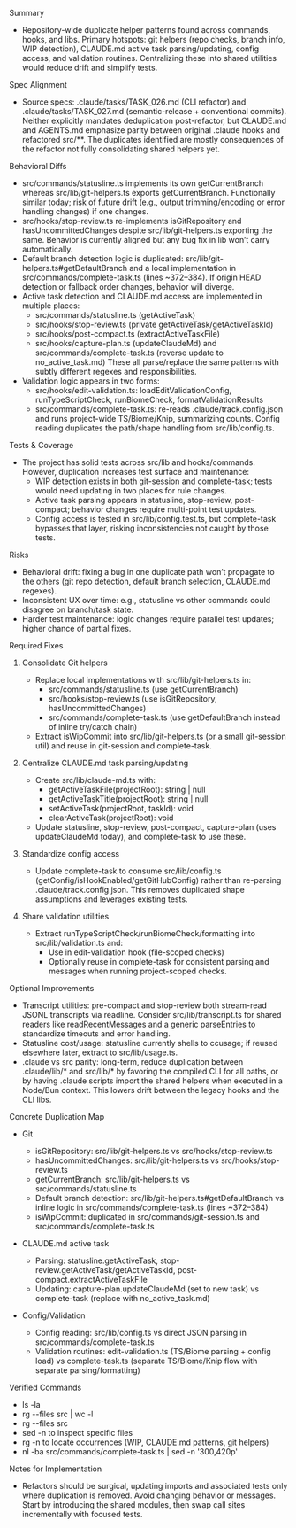 Summary
- Repository-wide duplicate helper patterns found across commands, hooks, and libs. Primary hotspots: git helpers (repo checks, branch info, WIP detection), CLAUDE.md active task parsing/updating, config access, and validation routines. Centralizing these into shared utilities would reduce drift and simplify tests.

Spec Alignment
- Source specs: .claude/tasks/TASK_026.md (CLI refactor) and .claude/tasks/TASK_027.md (semantic-release + conventional commits). Neither explicitly mandates deduplication post-refactor, but CLAUDE.md and AGENTS.md emphasize parity between original .claude hooks and refactored src/**. The duplicates identified are mostly consequences of the refactor not fully consolidating shared helpers yet.

Behavioral Diffs
- src/commands/statusline.ts implements its own getCurrentBranch whereas src/lib/git-helpers.ts exports getCurrentBranch. Functionally similar today; risk of future drift (e.g., output trimming/encoding or error handling changes) if one changes.
- src/hooks/stop-review.ts re-implements isGitRepository and hasUncommittedChanges despite src/lib/git-helpers.ts exporting the same. Behavior is currently aligned but any bug fix in lib won’t carry automatically.
- Default branch detection logic is duplicated: src/lib/git-helpers.ts#getDefaultBranch and a local implementation in src/commands/complete-task.ts (lines ~372–384). If origin HEAD detection or fallback order changes, behavior will diverge.
- Active task detection and CLAUDE.md access are implemented in multiple places: 
  - src/commands/statusline.ts (getActiveTask)
  - src/hooks/stop-review.ts (private getActiveTask/getActiveTaskId)
  - src/hooks/post-compact.ts (extractActiveTaskFile)
  - src/hooks/capture-plan.ts (updateClaudeMd) and src/commands/complete-task.ts (reverse update to no_active_task.md)
  These all parse/replace the same patterns with subtly different regexes and responsibilities.
- Validation logic appears in two forms:
  - src/hooks/edit-validation.ts: loadEditValidationConfig, runTypeScriptCheck, runBiomeCheck, formatValidationResults
  - src/commands/complete-task.ts: re-reads .claude/track.config.json and runs project-wide TS/Biome/Knip, summarizing counts. Config reading duplicates the path/shape handling from src/lib/config.ts.

Tests & Coverage
- The project has solid tests across src/lib and hooks/commands. However, duplication increases test surface and maintenance:
  - WIP detection exists in both git-session and complete-task; tests would need updating in two places for rule changes.
  - Active task parsing appears in statusline, stop-review, post-compact; behavior changes require multi-point test updates.
  - Config access is tested in src/lib/config.test.ts, but complete-task bypasses that layer, risking inconsistencies not caught by those tests.

Risks
- Behavioral drift: fixing a bug in one duplicate path won’t propagate to the others (git repo detection, default branch selection, CLAUDE.md regexes).
- Inconsistent UX over time: e.g., statusline vs other commands could disagree on branch/task state.
- Harder test maintenance: logic changes require parallel test updates; higher chance of partial fixes.

Required Fixes
1) Consolidate Git helpers
   - Replace local implementations with src/lib/git-helpers.ts in:
     - src/commands/statusline.ts (use getCurrentBranch)
     - src/hooks/stop-review.ts (use isGitRepository, hasUncommittedChanges)
     - src/commands/complete-task.ts (use getDefaultBranch instead of inline try/catch chain)
   - Extract isWipCommit into src/lib/git-helpers.ts (or a small git-session util) and reuse in git-session and complete-task.

2) Centralize CLAUDE.md task parsing/updating
   - Create src/lib/claude-md.ts with:
     - getActiveTaskFile(projectRoot): string | null
     - getActiveTaskTitle(projectRoot): string | null
     - setActiveTask(projectRoot, taskId): void
     - clearActiveTask(projectRoot): void
   - Update statusline, stop-review, post-compact, capture-plan (uses updateClaudeMd today), and complete-task to use these.

3) Standardize config access
   - Update complete-task to consume src/lib/config.ts (getConfig/isHookEnabled/getGitHubConfig) rather than re-parsing .claude/track.config.json. This removes duplicated shape assumptions and leverages existing tests.

4) Share validation utilities
   - Extract runTypeScriptCheck/runBiomeCheck/formatting into src/lib/validation.ts and:
     - Use in edit-validation hook (file-scoped checks)
     - Optionally reuse in complete-task for consistent parsing and messages when running project-scoped checks.

Optional Improvements
- Transcript utilities: pre-compact and stop-review both stream-read JSONL transcripts via readline. Consider src/lib/transcript.ts for shared readers like readRecentMessages and a generic parseEntries to standardize timeouts and error handling.
- Statusline cost/usage: statusline currently shells to ccusage; if reused elsewhere later, extract to src/lib/usage.ts.
- .claude vs src parity: long-term, reduce duplication between .claude/lib/* and src/lib/* by favoring the compiled CLI for all paths, or by having .claude scripts import the shared helpers when executed in a Node/Bun context. This lowers drift between the legacy hooks and the CLI libs.

Concrete Duplication Map
- Git
  - isGitRepository: src/lib/git-helpers.ts vs src/hooks/stop-review.ts
  - hasUncommittedChanges: src/lib/git-helpers.ts vs src/hooks/stop-review.ts
  - getCurrentBranch: src/lib/git-helpers.ts vs src/commands/statusline.ts
  - Default branch detection: src/lib/git-helpers.ts#getDefaultBranch vs inline logic in src/commands/complete-task.ts (lines ~372–384)
  - isWipCommit: duplicated in src/commands/git-session.ts and src/commands/complete-task.ts

- CLAUDE.md active task
  - Parsing: statusline.getActiveTask, stop-review.getActiveTask/getActiveTaskId, post-compact.extractActiveTaskFile
  - Updating: capture-plan.updateClaudeMd (set to new task) vs complete-task (replace with no_active_task.md)

- Config/Validation
  - Config reading: src/lib/config.ts vs direct JSON parsing in src/commands/complete-task.ts
  - Validation routines: edit-validation.ts (TS/Biome parsing + config load) vs complete-task.ts (separate TS/Biome/Knip flow with separate parsing/formatting)

Verified Commands
- ls -la
- rg --files src | wc -l
- rg --files src
- sed -n to inspect specific files
- rg -n to locate occurrences (WIP, CLAUDE.md patterns, git helpers)
- nl -ba src/commands/complete-task.ts | sed -n '300,420p'

Notes for Implementation
- Refactors should be surgical, updating imports and associated tests only where duplication is removed. Avoid changing behavior or messages. Start by introducing the shared modules, then swap call sites incrementally with focused tests.

